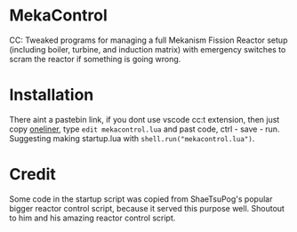 # MekaControl
CC: Tweaked programs for managing a full Mekanism Fission Reactor setup (including boiler, turbine, and induction matrix) with emergency switches to scram the reactor if something is going wrong.

# Installation
There aint a pastebin link, if you dont use vscode cc:t extension, then just copy [oneliner](./mekacontrol-oneline.lua), type `edit mekacontrol.lua` and past code, ctrl - save - run. Suggesting making startup.lua with `shell.run("mekacontrol.lua")`.

# Credit
Some code in the startup script was copied from ShaeTsuPog's popular bigger reactor control script, because it served this purpose well. Shoutout to him and his amazing reactor control script.
